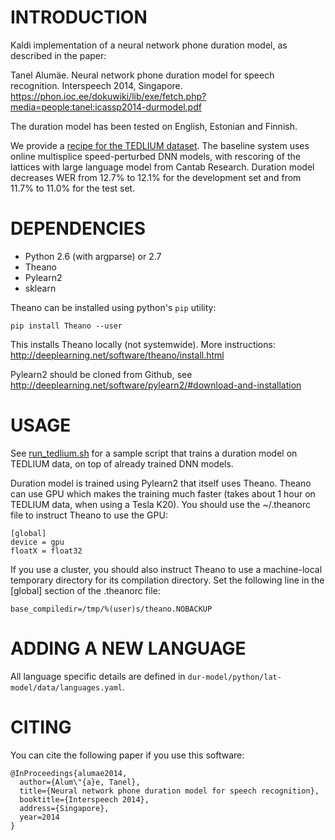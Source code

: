INTRODUCTION
============

Kaldi implementation of a neural network phone duration model, as described in
the paper:

Tanel Alumäe. Neural network phone duration model for speech recognition. 
Interspeech 2014, Singapore.
https://phon.ioc.ee/dokuwiki/lib/exe/fetch.php?media=people:tanel:icassp2014-durmodel.pdf

The duration model has been tested on English, Estonian and Finnish.

We provide a [recipe for the TEDLIUM dataset](run_tedlium.sh). The baseline system uses online 
multisplice speed-perturbed DNN models, with rescoring of the lattices with large language model from Cantab Research. Duration model decreases 
WER from 12.7% to 12.1% for the development set and from 11.7% to 11.0% for the test set.


DEPENDENCIES
============

  * Python 2.6 (with argparse) or 2.7
  * Theano
  * Pylearn2
  * sklearn
  
Theano can be installed using python's `pip` utility:

    pip install Theano --user

This installs Theano locally (not systemwide). More instructions: 
http://deeplearning.net/software/theano/install.html

Pylearn2 should be cloned from Github, see 
http://deeplearning.net/software/pylearn2/#download-and-installation
  
  
USAGE
=====

See [run_tedlium.sh](run_tedlium.sh) for a sample script that trains a duration model
on TEDLIUM data, on top of already trained DNN models. 

Duration model is trained using Pylearn2 that itself uses Theano. Theano
can use GPU which makes the training much faster (takes about 1 hour on
TEDLIUM data, when using a Tesla K20). You should use the ~/.theanorc 
file to instruct Theano to use the GPU:

    [global]
    device = gpu 
    floatX = float32

If you use a cluster, you should also instruct Theano to use a 
machine-local temporary directory for its compilation directory. Set the
following line in the [global] section of the .theanorc file:

    base_compiledir=/tmp/%(user)s/theano.NOBACKUP


ADDING A NEW LANGUAGE
=====================

All language specific details are defined in `dur-model/python/lat-model/data/languages.yaml`.

CITING
======

You can cite the following paper if you use this software:

    @InProceedings{alumae2014,
      author={Alum\"{a}e, Tanel},
      title={Neural network phone duration model for speech recognition},
      booktitle={Interspeech 2014},
      address={Singapore},
      year=2014
    }
